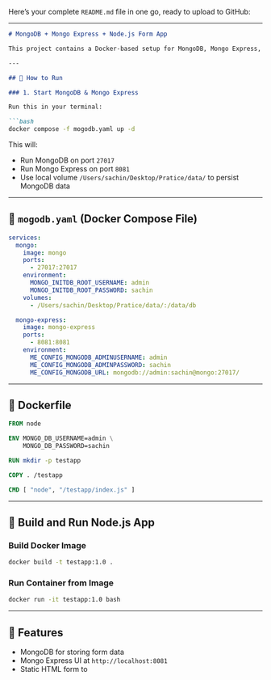 Here’s your complete `README.md` file in one go, ready to upload to GitHub:

---

````markdown
# MongoDB + Mongo Express + Node.js Form App

This project contains a Docker-based setup for MongoDB, Mongo Express, and a simple Node.js app with a static HTML form. The form lets users submit data, which is saved into MongoDB and viewable in the Mongo Express GUI.

---

## 🚀 How to Run

### 1. Start MongoDB & Mongo Express

Run this in your terminal:

```bash
docker compose -f mogodb.yaml up -d
````

This will:

* Run MongoDB on port `27017`
* Run Mongo Express on port `8081`
* Use local volume `/Users/sachin/Desktop/Pratice/data/` to persist MongoDB data

---

## 🧱 `mogodb.yaml` (Docker Compose File)

```yaml
services:
  mongo:
    image: mongo
    ports: 
      - 27017:27017
    environment: 
      MONGO_INITDB_ROOT_USERNAME: admin 
      MONGO_INITDB_ROOT_PASSWORD: sachin
    volumes:
      - /Users/sachin/Desktop/Pratice/data/:/data/db

  mongo-express:
    image: mongo-express
    ports:
      - 8081:8081  
    environment:
      ME_CONFIG_MONGODB_ADMINUSERNAME: admin 
      ME_CONFIG_MONGODB_ADMINPASSWORD: sachin
      ME_CONFIG_MONGODB_URL: mongodb://admin:sachin@mongo:27017/
```

---

## 🐳 Dockerfile

```Dockerfile
FROM node

ENV MONGO_DB_USERNAME=admin \
    MONGO_DB_PASSWORD=sachin

RUN mkdir -p testapp

COPY . /testapp  

CMD [ "node", "/testapp/index.js" ]
```

---

## 🔨 Build and Run Node.js App

### Build Docker Image

```bash
docker build -t testapp:1.0 .
```

### Run Container from Image

```bash
docker run -it testapp:1.0 bash
```

---

## 🧪 Features

* MongoDB for storing form data
* Mongo Express UI at `http://localhost:8081`
* Static HTML form to
